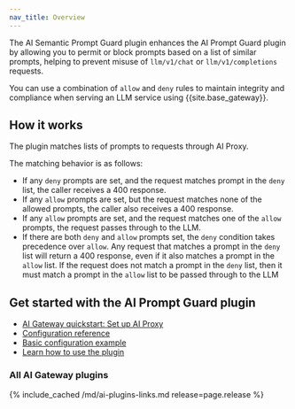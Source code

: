 ```yaml
---
nav_title: Overview
---
```


The AI Semantic Prompt Guard plugin enhances the AI Prompt Guard plugin by allowing you to permit or block prompts based on a list of similar prompts, helping to prevent misuse of `llm/v1/chat` or `llm/v1/completions` requests.


You can use a combination of `allow` and `deny` rules to maintain integrity and compliance when serving an LLM service using {{site.base_gateway}}.

## How it works

The plugin matches lists of prompts to requests through AI Proxy.

The matching behavior is as follows:
* If any `deny` prompts are set, and the request matches prompt in the `deny` list, the caller receives a 400 response.
* If any `allow` prompts are set, but the request matches none of the allowed prompts, the caller also receives a 400 response.
* If any `allow` prompts are set, and the request matches one of the `allow` prompts, the request passes through to the LLM.
* If there are both `deny` and `allow` prompts set, the `deny` condition takes precedence over `allow`. Any request that matches a prompt in the `deny` list will return a 400 response, even if it also matches a prompt in the `allow` list. If the request does not match a prompt in the `deny` list, then it must match a prompt in the `allow` list to be passed through to the LLM

## Get started with the AI Prompt Guard plugin

* [AI Gateway quickstart: Set up AI Proxy](/gateway/latest/get-started/ai-gateway/)
* [Configuration reference](/hub/kong-inc/ai-semantic-prompt-guard/configuration/)
* [Basic configuration example](/hub/kong-inc/ai-semantic-prompt-guard/how-to/basic-example/)
* [Learn how to use the plugin](/hub/kong-inc/ai-semantic-prompt-guard/how-to/)

### All AI Gateway plugins

{% include_cached /md/ai-plugins-links.md release=page.release %}
